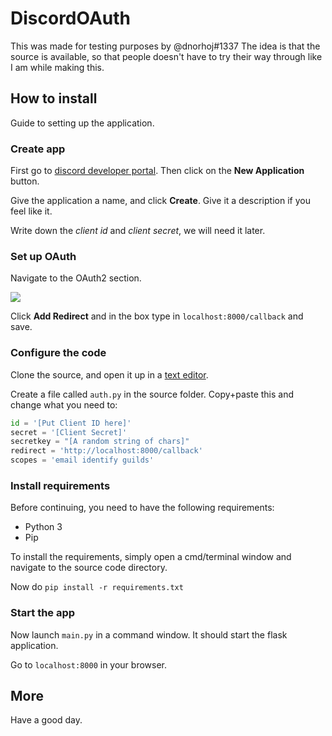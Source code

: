# DiscordOAuth
This was made for testing purposes by @dnorhoj#1337
The idea is that the source is available, so that people doesn't have to try their way through like I am while making this.

## How to install
Guide to setting up the application.

### Create app
First go to [discord developer portal](https://discordapp.com/developers/applications).
Then click on the **New Application** button.

Give the application a name, and click **Create**.
Give it a description if you feel like it.

Write down the *client id* and *client secret*, we will need it later.

### Set up OAuth
Navigate to the OAuth2 section.

![](https://i.imgur.com/dcQ1JUR.png)

Click **Add Redirect** and in the box type in `localhost:8000/callback` and save.

### Configure the code
Clone the source, and open it up in a [text editor](https://code.visualstudio.com/).

Create a file called `auth.py` in the source folder.
Copy+paste this and change what you need to:

```py
id = '[Put Client ID here]'
secret = '[Client Secret]'
secretkey = "[A random string of chars]"
redirect = 'http://localhost:8000/callback'
scopes = 'email identify guilds'
```

### Install requirements
Before continuing, you need to have the following requirements:
* Python 3
* Pip

To install the requirements, simply open a cmd/terminal window and navigate to the source code directory.

Now do `pip install -r requirements.txt`

### Start the app
Now launch `main.py` in a command window.
It should start the flask application.

Go to `localhost:8000` in your browser.

## More
Have a good day.

